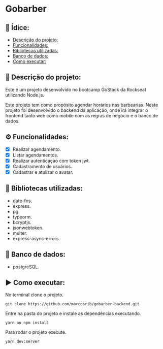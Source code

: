 # Gobarber

## :page_with_curl: Ídice: 
  - [Descrição do projeto:](#memo-descrição-do-projeto)
  - [Funcionalidades:](#gear-funcionalidades)
  - [Bibliotecas utilizadas:](#file_folder-bibliotecas-utilizadas)
  -  [Banco de dados:](#floppy_disk-banco-de-dados)
  - [Como executar:](#arrow_forward-como-executar)

## :memo: Descrição do projeto:

Este é um projeto desenvolvido no bootcamp GoStack da Rockseat utilizando Node.js.

Este projeto tem como propósito agendar horários nas barbearias.
Neste projeto foi desenvolvido o backend da aplicação, onde irá integrar o frontend tanto web como mobile com as regras de negócio e o banco de dados.


## :gear: Funcionalidades:

- [X] Realizar agendamento.
- [X] Listar agendamentos.
- [X] Realizar autenticaçao com token jwt.
- [X] Cadastramento de usuários.
- [X] Cadastrar e atulizar o avatar.
## :file_folder: Bibliotecas utilizadas: 
- date-fns.
- express.
- pg.
- typeorm.
- bcryptjs.
- jsonwebtoken.
- multer.
- express-async-errors.
## :floppy_disk: Banco de dados: 
- postgreSQL.
## :arrow_forward: Como executar:
No terminal clone o projeto.
```
git clone https://github.com/marcosrib/gobarber-backend.git
```
Entre na pasta do projeto e instale as dependências executando.
```
yarn ou npm install
```
Para rodar o projeto execute.

```
yarn dev:server
```

